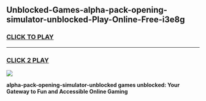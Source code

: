 
## Unblocked-Games-alpha-pack-opening-simulator-unblocked-Play-Online-Free-i3e8g
<h3>
<a href="https://premium76.site?title=alpha-pack-opening-simulator-unblocked&ref=26A">CLICK TO PLAY</a></h3>
<hr>

<h3>
<a href="https://premium76.site?title=alpha-pack-opening-simulator-unblocked&ref=26A">CLICK 2 PLAY</a>
  
</h3>

<a href="https://premium76.site?title=alpha-pack-opening-simulator-unblocked&ref=26A"><img src="https://clearcache.store/games.png"></a>


**alpha-pack-opening-simulator-unblocked games unblocked: Your Gateway to Fun and Accessible Online Gaming**
